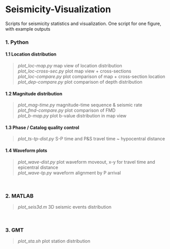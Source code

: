 # Seismicity-Visualization
Scripts for seismicity statistics and visualization. One script for one figure, with example outputs <br>

### 1. Python
#### 1.1 Location distribution
>*plot_loc-map.py*  map view of location distribution <br>
>*plot_loc-cross-sec.py*  plot map view + cross-sections <br>
>*plot_loc-compare.py*  plot comparison of map + cross-section location <br>
>*plot_dep-compare.py*  plot comparison of depth distribution <br>

#### 1.2 Magnitude distribution 
>*plot_mag-time.py*  magnitude-time sequence & seismic rate <br>
>*plot_fmd-compare.py*  plot comparison of FMD <br>
>*plot_b-map.py*  plot b-value distribution in map view <br>

#### 1.3 Phase / Catalog quality control
>*plot_ts-tp-dist.py*  S-P time and P&S travel time ~ hypocentral distance <br>

#### 1.4 Waveform plots 
>*plot_wave-dist.py*  plot waveform moveout, x-y for travel time and epicentral distance <br>
>*plot_wave-tp.py*  waveform alignment by P arrival <br>
<br>

### 2. MATLAB 
>*plot_seis3d.m*  3D seismic events distribution <br>
<br>

### 3. GMT 
>*plot_sta.sh*  plot station distribution <br>
